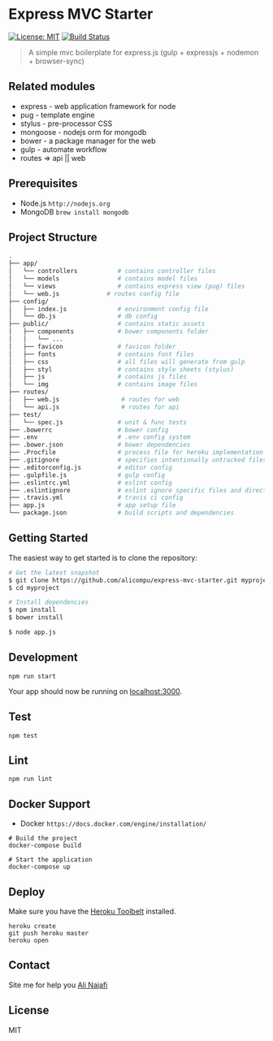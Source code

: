 Express MVC Starter
==================================
[![License: MIT](https://img.shields.io/badge/License-MIT-blue.svg)](https://opensource.org/licenses/MIT) [![Build Status](https://travis-ci.org/oguzhanoya/express-mvc-boilerplate.svg?branch=master)](https://travis-ci.org/oguzhanoya/express-mvc-boilerplate)

> A simple mvc boilerplate for express.js (gulp + expressjs + nodemon + browser-sync)

## Related modules

* express - web application framework for node
* pug - template engine
* stylus - pre-processor CSS
* mongoose - nodejs orm for mongodb
* bower - a package manager for the web
* gulp - automate workflow
* routes => api || web

## Prerequisites

* Node.js `http://nodejs.org`
* MongoDB `brew install mongodb`

## Project Structure
```sh
.
├── app/
│   └── controllers           # contains controller files
│   └── models                # contains model files
│   └── views                 # contains express view (pug) files
│   └── web.js             # routes config file
├── config/
│   ├── index.js              # environment config file
│   └── db.js                 # db config
├── public/                   # contains static assets
│   ├── components            # bower components folder
│   │   └── ...
│   ├── favicon               # favicon folder
│   ├── fonts                 # contains font files
│   ├── css                   # all files will generate from gulp
│   ├── styl                  # contains style sheets (stylus)
│   ├── js                    # contains js files
│   └── img                   # contains image files
├── routes/
│   ├── web.js                 # routes for web
│   └── api.js                 # routes for api
├── test/
│   └── spec.js               # unit & func tests
├── .bowerrc                  # bower config
├── .env                      # .env config system
├── .bower.json               # bower dependencies
├── .Procfile                 # process file for heroku implementation
├── .gitignore                # specifies intentionally untracked files to ignore
├── .editorconfig.js          # editor config
├── .gulpfile.js              # gulp config
├── .eslintrc.yml             # eslint config
├── .eslintignore             # eslint ignore specific files and directories config file
├── .travis.yml               # travis ci config
├── app.js                    # app setup file
└── package.json              # build scripts and dependencies

```

## Getting Started

The easiest way to get started is to clone the repository:

```sh
# Get the latest snapshot
$ git clone https://github.com/alicompu/express-mvc-starter.git myproject
$ cd myproject

# Install dependencies
$ npm install
$ bower install

$ node app.js
```

## Development

    npm run start
    
Your app should now be running on [localhost:3000](http://localhost:3000/).

## Test

    npm test

## Lint

    npm run lint

## Docker Support

* Docker `https://docs.docker.com/engine/installation/`

```
# Build the project
docker-compose build  

# Start the application
docker-compose up
```

## Deploy

Make sure you have the [Heroku Toolbelt](https://toolbelt.heroku.com/) installed.

```
heroku create
git push heroku master
heroku open
```
## Contact
Site me for help you [Ali Najafi](http://alinajaficv.ir/)

## License

MIT
